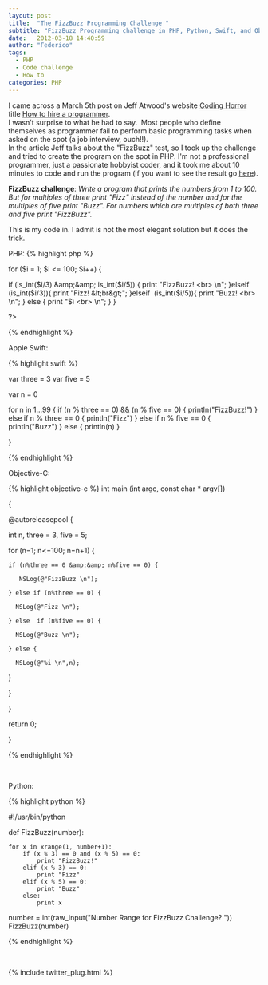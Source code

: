 ```yaml
---
layout: post
title:  "The FizzBuzz Programming Challenge "
subtitle: "FizzBuzz Programming challenge in PHP, Python, Swift, and Objective-C"
date:   2012-03-18 14:40:59
author: "Federico"
tags:
  - PHP
  - Code challenge
  - How to
categories: PHP
---
```


I came across a March 5th post on Jeff Atwood's website <a title="Coding Horror" href="http://www.codinghorror.com" target="_blank">Coding Horror</a> title <a title="How to Hire a programmer" href="http://www.codinghorror.com/blog/2012/03/how-to-hire-a-programmer.html" target="_blank">How to hire a programmer</a>. <br>
I wasn't surprise to what he had to say.  Most people who define themselves as programmer fail to perform basic programming tasks when asked on the spot (a job interview, ouch!!). <br>
In the article Jeff talks about the "FizzBuzz" test, so I took up the challenge and tried to create the program on the spot in PHP. I'm not a professional programmer, just a passionate hobbyist coder, and it took me about 10 minutes to code and run the program (if you want to see the result go <a title="FizzBuzz" href="http://www.paini.org/federico/fizzbuzz.php">here</a>).

<strong>FizzBuzz challenge</strong>: <em>Write a program that prints the numbers from 1 to 100. But for multiples of three print "Fizz" instead of the number and for the multiples of five print "Buzz". For numbers which are multiples of both three and five print "FizzBuzz".</em>

This is my code in. I admit is not the most elegant solution but it does the trick.

PHP:
{% highlight php %}

for ($i = 1; $i &lt;= 100; $i++) {

  if (is_int($i/3) &amp;&amp; is_int($i/5)) {
      print "FizzBuzz! &lt;br&gt; \n";
  }elseif (is_int($i/3)){
      print "Fizz! &lt;br&gt;";
  }elseif  (is_int($i/5)){
      print "Buzz! &lt;br&gt; \n";
  } else {
      print "$i &lt;br&gt; \n";
  }
}

?&gt;

{% endhighlight %}
&nbsp;

Apple Swift:

{% highlight swift %}

var three = 3
var five = 5

var n = 0

for n in 1...99 {
    if (n % three == 0) &amp;&amp; (n % five == 0) {
        println("FizzBuzz!")
    } else if n % three == 0 {
        println("Fizz")
    } else if n % five  == 0 {
        println("Buzz")
    } else {
        println(n)
    }
    
}

{% endhighlight %}
&nbsp;

Objective-C:

{% highlight objective-c %}
int main (int argc, const char * argv[])
 
{
 
 @autoreleasepool {
 
  int n, three = 3, five = 5;
 
  for (n=1; n&lt;=100; n=n+1) {
 
    if (n%three == 0 &amp;&amp; n%five == 0) {
 
       NSLog(@"FizzBuzz \n");
 
    } else if (n%three == 0) {
 
      NSLog(@"Fizz \n");
 
    } else  if (n%five == 0) {
 
      NSLog(@"Buzz \n");
 
    } else {
 
      NSLog(@"%i \n",n);
 
   }
 
 }
 
}
 
return 0;
 
}

{% endhighlight %}

&nbsp;

Python:

{% highlight python %}

#!/usr/bin/python

def FizzBuzz(number):

	for x in xrange(1, number+1):
		if (x % 3) == 0 and (x % 5) == 0:
			print "FizzBuzz!"
		elif (x % 3) == 0:
			print "Fizz"
		elif (x % 5) == 0:
			print "Buzz"
		else:
			print x

number = int(raw_input("Number Range for FizzBuzz Challenge? "))
FizzBuzz(number)

{% endhighlight %}

<p>&nbsp;</p>
{% include twitter_plug.html %}